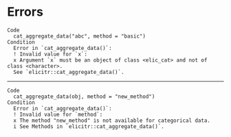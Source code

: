 # Errors

    Code
      cat_aggregate_data("abc", method = "basic")
    Condition
      Error in `cat_aggregate_data()`:
      ! Invalid value for `x`:
      x Argument `x` must be an object of class <elic_cat> and not of class <character>.
      See `elicitr::cat_aggregate_data()`.

---

    Code
      cat_aggregate_data(obj, method = "new_method")
    Condition
      Error in `cat_aggregate_data()`:
      ! Invalid value for `method`:
      x The method "new_method" is not available for categorical data.
      i See Methods in `elicitr::cat_aggregate_data()`.

